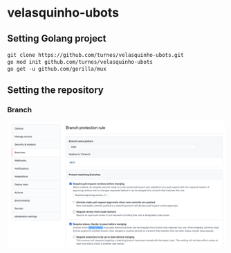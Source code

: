 # velasquinho-ubots



## Setting Golang project

```
git clone https://github.com/turnes/velasquinho-ubots.git
go mod init github.com/turnes/velasquinho-ubots
go get -u github.com/gorilla/mux 
``` 

## Setting the repository
### Branch
![Alt text](images/settingsbranch.png?raw=true "Main branch")
